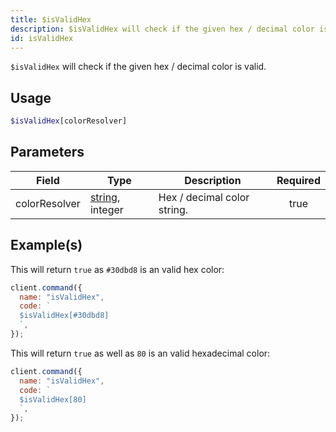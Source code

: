 ```yaml
---
title: $isValidHex
description: $isValidHex will check if the given hex / decimal color is valid.
id: isValidHex
---
```


`$isValidHex` will check if the given hex / decimal color is valid.

## Usage

```php
$isValidHex[colorResolver]
```

## Parameters

| Field         | Type                                                                                                       | Description                 | Required |
| ------------- | ---------------------------------------------------------------------------------------------------------- | --------------------------- | :------: |
| colorResolver | [string](https://developer.mozilla.org/en-US/docs/Web/JavaScript/Reference/Global_Objects/String), integer | Hex / decimal color string. |   true   |

## Example(s)

This will return `true` as `#30dbd8` is an valid hex color:

```javascript
client.command({
  name: "isValidHex",
  code: `
  $isValidHex[#30dbd8]
  `,
});
```

This will return `true` as well as `80` is an valid hexadecimal color:

```javascript
client.command({
  name: "isValidHex",
  code: `
  $isValidHex[80]
  `,
});
```
